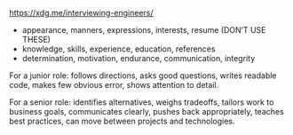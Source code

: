 https://xdg.me/interviewing-engineers/

- appearance, manners, expressions, interests, resume (DON’T USE THESE)
- knowledge, skills, experience, education, references
- determination, motivation, endurance, communication, integrity

For a junior role: follows directions, asks good questions, writes readable code, makes few obvious error, shows attention to detail.

For a senior role: identifies alternatives, weighs tradeoffs, tailors work to business goals, communicates clearly, pushes back appropriately, teaches best practices, can move between projects and technologies.

